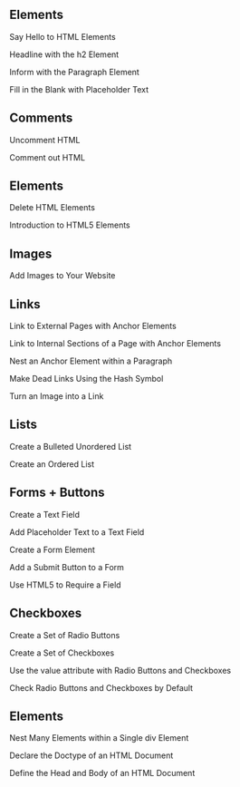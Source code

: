 ## Elements
Say Hello to HTML Elements

Headline with the h2 Element

Inform with the Paragraph Element

Fill in the Blank with Placeholder Text


## Comments
Uncomment HTML

Comment out HTML


## Elements
Delete HTML Elements

Introduction to HTML5 Elements


## Images
Add Images to Your Website



## Links
Link to External Pages with Anchor Elements

Link to Internal Sections of a Page with Anchor Elements

Nest an Anchor Element within a Paragraph

Make Dead Links Using the Hash Symbol

Turn an Image into a Link


## Lists
Create a Bulleted Unordered List

Create an Ordered List


## Forms + Buttons
Create a Text Field

Add Placeholder Text to a Text Field

Create a Form Element

Add a Submit Button to a Form

Use HTML5 to Require a Field


## Checkboxes
Create a Set of Radio Buttons

Create a Set of Checkboxes

Use the value attribute with Radio Buttons and Checkboxes

Check Radio Buttons and Checkboxes by Default



## Elements 
Nest Many Elements within a Single div Element

Declare the Doctype of an HTML Document

Define the Head and Body of an HTML Document
